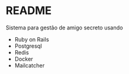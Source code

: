 # README

Sistema para gestão de amigo secreto usando

* Ruby on Rails
* Postgresql
* Redis
* Docker
* Mailcatcher
